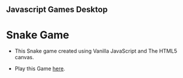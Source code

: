 ## Javascript Games Desktop

# Snake Game #

* This Snake game created using Vanilla JavaScript and The HTML5 canvas.

* Play this Game [here](https://nil1729.github.io/Javascript-Games-Desktop/Snake-Game/).